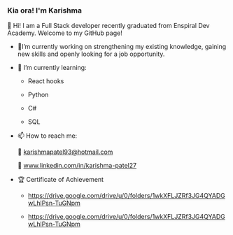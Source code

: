 ### Kia ora! I'm Karishma

👋 Hi! I am a Full Stack developer recently graduated from Enspiral Dev Academy. Welcome to my GitHub page!


- 🔭I’m currently working on strengthening my existing knowledge, gaining new skills and openly looking for a job opportunity.  

- 🌱 I’m currently learning: 
     
     - React hooks 
     
     - Python
     
     - C#
     
     - SQL

- 📫 How to reach me: 

    :email: karishmapatel93@hotmail.com
    
    :link: www.linkedin.com/in/karishma-patel27 

- 🏆 Certificate of Achievement 
     
     - https://drive.google.com/drive/u/0/folders/1wkXFLJZRf3JG4QYADGwLhlPsn-TuGNpm
     
     - https://drive.google.com/drive/u/0/folders/1wkXFLJZRf3JG4QYADGwLhlPsn-TuGNpm


